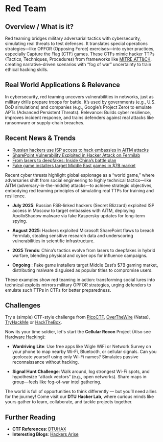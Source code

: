 # Red Team

## Overview / What is it?

Red teaming bridges military adversarial tactics with cybersecurity, simulating real threats to test defenses. It translates special operations strategies—like OPFOR (Opposing Force) exercises—into cyber practices, especially Capture the Flag (CTF) games. These CTFs mimic hacker TTPs (Tactics, Techniques, Procedures) from frameworks like [MITRE ATT&CK](https://attack.mitre.org/), creating narrative-driven scenarios with “fog of war” uncertainty to train ethical hacking skills.

## Real World Applications & Relevance

In cybersecurity, red teaming uncovers vulnerabilities in networks, just as military drills prepare troops for battle. It’s used by governments (e.g., U.S. DoD simulations) and companies (e.g., Google’s Project Zero) to emulate APTs (Advanced Persistent Threats). Relevance: Builds cyber resilience, improves incident response, and trains defenders against real attacks like ransomware or supply-chain breaches.
 

## Recent News & Trends
* [Russian hackers use ISP access to hack embassies in AiTM attacks](https://www.bleepingcomputer.com/news/security/microsoft-russian-hackers-use-isp-access-to-hack-embassies-in-aitm-attacks/)
* [SharePoint Vulnerability Exploited in Hacker Attack on Fermilab](https://www.gurufocus.com/news/3015435/microsoft-msft-sharepoint-vulnerability-exploited-in-hacker-attack-on-fermilab)
* [From lasers to deepfakes: Inside China’s battle plan](https://economictimes.indiatimes.com/news/international/uae/agritech-investments-and-incubators-nurturing-the-next-generation-of-food-innovators-in-dubai/articleshow/122569172.cms)
* [Fake game installers target Middle East games in $7B market](https://www.perplexity.ai/page/fake-game-installers-target-mi-AU0SESdQQWi.dZYVU2JM7Q)


Recent cyber threats highlight global espionage as a “world game,” where adversaries shift from social engineering to highly technical tactics—like AiTM (adversary-in-the-middle) attacks—to achieve strategic objectives, embodying red teaming principles of simulating real TTPs for training and resilience.
	
* **July 2025**: Russian FSB-linked hackers (Secret Blizzard) exploited ISP access in Moscow to target embassies with AiTM, deploying ApolloShadow malware via fake Kaspersky updates for long-term spying.

* **August 2025**: Hackers exploited Microsoft SharePoint flaws to breach Fermilab, stealing sensitive research data and underscoring vulnerabilities in scientific infrastructure.

* **2025 Trends**: China’s tactics evolve from lasers to deepfakes in hybrid warfare, blending physical and cyber ops for influence campaigns.

* **Ongoing** : Fake game installers target Middle East’s $7B gaming market, distributing malware disguised as popular titles to compromise users.

These examples show red teaming in action: transforming social lures into technical exploits mirrors military OPFOR strategies, urging defenders to emulate such TTPs in CTFs for better preparedness.

## Challenges

Try a (simple) CTF-style challenge from [PicoCTF](https://picoctf.org/), [OverTheWire](https://overthewire.org/wargames/) (Natas), [TryHackMe](https://tryhackme.com/) or [HackTheBox](https://www.hackthebox.com/).

Now its your time soldier, let's start the **Cellular Recon** Project (Also see [Hardware Hacking](hardware_hacking.md)):

- **Wardriving Lite**: Use free apps like Wigle WiFi or Network Survey on your phone to map nearby Wi-Fi, Bluetooth, or cellular signals. Can you geolocate yourself using only Wi-Fi names? Simulates passive reconnaissance without hacking.


- **Signal Hunt Challenge**: Walk around, log strongest Wi-Fi spots, and hypothesize “attack vectors” (e.g., open networks). Share maps in group—feels like fog-of-war intel gathering.

The world is full of opportunities to think differently — but you’ll need allies for the journey! Come visit our **DTU Hacker Lab**, where curious minds like yours gather to learn, collaborate, and tackle projects together.  
 

## Further Reading

- **CTF References**: [DTUHAX](https://hackerlab.dtu.dk/getting-started.html)
- **Interesting Blogs**: [Hackers Arise](https://hackers-arise.com/)

